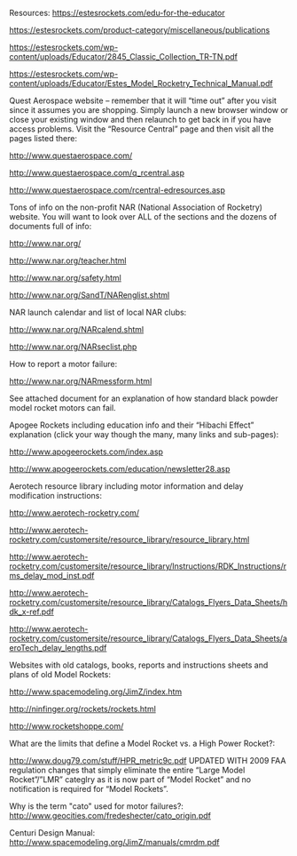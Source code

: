Resources:
https://estesrockets.com/edu-for-the-educator

https://estesrockets.com/product-category/miscellaneous/publications

https://estesrockets.com/wp-content/uploads/Educator/2845_Classic_Collection_TR-TN.pdf

https://estesrockets.com/wp-content/uploads/Educator/Estes_Model_Rocketry_Technical_Manual.pdf

Quest Aerospace website &#8211; remember that it will &#8220;time out&#8221; after you visit since it assumes you are shopping. Simply launch a new browser window or close your existing window and then relaunch to get back in if you have access problems. Visit the &#8220;Resource Central&#8221; page and then visit all the pages listed there:

http://www.questaerospace.com/

http://www.questaerospace.com/q_rcentral.asp

http://www.questaerospace.com/rcentral-edresources.asp

Tons of info on the non-profit NAR (National Association of Rocketry) website. You will want to look over ALL of the sections and the dozens of documents full of info:

http://www.nar.org/

http://www.nar.org/teacher.html

http://www.nar.org/safety.html

http://www.nar.org/SandT/NARenglist.shtml

NAR launch calendar and list of local NAR clubs:

http://www.nar.org/NARcalend.shtml

http://www.nar.org/NARseclist.php

How to report a motor failure:

http://www.nar.org/NARmessform.html

See attached document for an explanation of how standard black powder model rocket motors can fail.

Apogee Rockets including education info and their &#8220;Hibachi Effect&#8221; explanation (click your way though the many, many links and sub-pages):

http://www.apogeerockets.com/index.asp

http://www.apogeerockets.com/education/newsletter28.asp

Aerotech resource library including motor information and delay modification instructions:

http://www.aerotech-rocketry.com/

http://www.aerotech-rocketry.com/customersite/resource_library/resource_library.html

http://www.aerotech-rocketry.com/customersite/resource_library/Instructions/RDK_Instructions/rms_delay_mod_inst.pdf

http://www.aerotech-rocketry.com/customersite/resource_library/Catalogs_Flyers_Data_Sheets/hdk_x-ref.pdf

http://www.aerotech-rocketry.com/customersite/resource_library/Catalogs_Flyers_Data_Sheets/aeroTech_delay_lengths.pdf

Websites with old catalogs, books, reports and instructions sheets and plans of old Model Rockets:

http://www.spacemodeling.org/JimZ/index.htm

http://ninfinger.org/rockets/rockets.html

http://www.rocketshoppe.com/

What are the limits that define a Model Rocket vs. a High Power Rocket?:

http://www.doug79.com/stuff/HPR_metric9c.pdf
UPDATED WITH 2009 FAA regulation changes that simply eliminate the entire &#8220;Large Model Rocket&#8221;/&#8221;LMR&#8221; categlry as it is now part of &#8220;Model Rocket&#8221; and no notification is required for &#8220;Model Rockets&#8221;.

Why is the term "cato" used for motor failures?:
http://www.geocities.com/fredeshecter/cato_origin.pdf

Centuri Design Manual:
http://www.spacemodeling.org/JimZ/manuals/cmrdm.pdf
